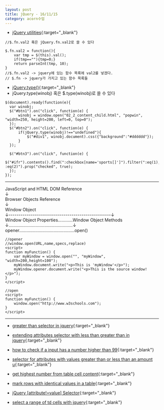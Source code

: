```yaml
---
layout: post
title: jQuery - 16/11/15
category: acorn수업
---
```


- [jQuery utilities](https://api.jquery.com/category/utilities/){:target="_blank"}

```
//$.fn.val2 혹은 jQuery.fn.val2로 쓸 수 있다

$.fn.val2 = function(){  
    var tmp = $(this).val();
    if(tmp==""){tmp=0;}
    return parseInt(tmp, 10);
}
//$.fn.val2 -> jquery에 있는 함수 목록에 val2를 넣겠다. 
// $.fn -> jquery가 가지고 있는 함수 목록들
```

- [jQuery.type()](https://api.jquery.com/jQuery.type/){:target="_blank"}
- jQuery.type(winobj) 혹은 $.type(winobj)로 쓸 수 있다

```
$(document).ready(function(e){
  var winobj;
  $("#btn1").on("click", function(e) {
      winobj = window.open("02_2_content_child.html", "popwin", "width=250, height=200, left=0, top=0");
  });  
  $("#btn2").on("click", function(e) {
      if(jQuery.type(winobj)!=="undefined"){
          $("#div1", winobj.document).css({"background":"#dddddd"});
      }
  });
  
  $("#btn3").on("click", function(e) {
      $("#ifr").contents().find(":checkbox[name='sports[]']").filter(":eq(1), :eq(2)").prop("checked", true);
  });
});
```

---

JavaScript and HTML DOM Reference  
↓  
Browser Objects Reference  
↓  
Window Object  
↓----------------------------------------------------↓  
Window Object Properties............Window Object Methods  
↓....................................................↓  
opener.............................................open()  

```
//opener
//window.open(URL,name,specs,replace)
<script>
function myFunction() {
    var myWindow = window.open("", "myWindow", "width=200,height=100");
    myWindow.document.write("<p>This is 'myWindow'</p>");
    myWindow.opener.document.write("<p>This is the source window!</p>");
}
</script>
```

```
//open
<script>
function myFunction() {
    window.open("http://www.w3schools.com");
}
</script>
```

---

- [greater than selector in jquery](http://stackoverflow.com/questions/2035015/greater-than-selector-in-jquery){:target="_blank"}

- [extending attributes selector with less than greater than in jquery](http://stackoverflow.com/questions/7657193/extending-attributes-selector-with-less-than-greater-than-in-jquery){:target="_blank"}

- [how to check if a input has a number higher than 99](http://stackoverflow.com/questions/5704957/jquery-how-to-check-if-a-input-has-a-number-higher-then-99){:target="_blank"} 

- [selector for attributes with values greater than or less than an amount u](http://stackoverflow.com/questions/28862179/jquery-selector-for-attributes-with-values-greater-than-or-less-than-an-amount-u){:target="_blank"}

- [get highest number from table cell content](http://stackoverflow.com/questions/12556647/get-highest-number-from-table-cell-content){:target="_blank"}

- [mark rows with identical values in a table](http://codereview.stackexchange.com/questions/6470/mark-rows-with-identical-values-in-a-table){:target="_blank"}

- [jQuery [attribute!=value] Selector](http://www.w3schools.com/jquery/sel_attribute_notequal_value.asp){:target="_blank"}

- [select a range of td cells with jquery](http://stackoverflow.com/questions/16322517/select-a-range-of-td-cells-with-jquery){:target="_blank"}
